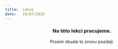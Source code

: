 ```yaml
---
title:  Lekce
date:   19/07/2018
---
```


### <center>Na této lekci pracujeme.</center>
<center>Prosim zkuste to znovu pozdeji.</center>